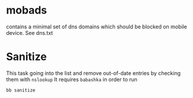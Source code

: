# mobads
contains a minimal set of dns domains which should be blocked on mobile device. See dns.txt

# Sanitize
This task going into the list and remove out-of-date entries by checking them with `nslookup`
It requires `babashka` in order to run

```shell
bb sanitize  
```